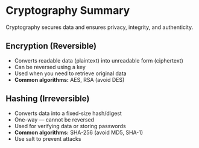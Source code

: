 # Cryptography Summary

Cryptography secures data and ensures privacy, integrity, and authenticity.

## Encryption (Reversible)

- Converts readable data (plaintext) into unreadable form (ciphertext)
- Can be reversed using a key
- Used when you need to retrieve original data
- **Common algorithms:** AES, RSA (avoid DES)

## Hashing (Irreversible)

- Converts data into a fixed-size hash/digest
- One-way — cannot be reversed
- Used for verifying data or storing passwords
- **Common algorithms:** SHA-256 (avoid MD5, SHA-1)
- Use salt to prevent attacks
